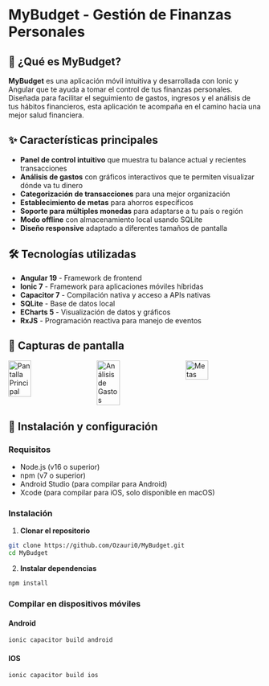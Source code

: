 # MyBudget - Gestión de Finanzas Personales

## 🌟 ¿Qué es MyBudget?

**MyBudget** es una aplicación móvil intuitiva y desarrollada con Ionic y Angular que te ayuda a tomar el control de tus finanzas personales. Diseñada para facilitar el seguimiento de gastos, ingresos y el análisis de tus hábitos financieros, esta aplicación te acompaña en el camino hacia una mejor salud financiera.

## ✨ Características principales

- **Panel de control intuitivo** que muestra tu balance actual y recientes transacciones
- **Análisis de gastos** con gráficos interactivos que te permiten visualizar dónde va tu dinero
- **Categorización de transacciones** para una mejor organización
- **Establecimiento de metas** para ahorros específicos
- **Soporte para múltiples monedas** para adaptarse a tu país o región
- **Modo offline** con almacenamiento local usando SQLite
- **Diseño responsive** adaptado a diferentes tamaños de pantalla

## 🛠️ Tecnologías utilizadas

- **Angular 19** - Framework de frontend
- **Ionic 7** - Framework para aplicaciones móviles híbridas
- **Capacitor 7** - Compilación nativa y acceso a APIs nativas
- **SQLite** - Base de datos local
- **ECharts 5** - Visualización de datos y gráficos
- **RxJS** - Programación reactiva para manejo de eventos

## 📱 Capturas de pantalla

<div style="display: flex; justify-content: space-between; flex-wrap: wrap;">
  <img src="https://github.com/user-attachments/assets/f051e023-ec34-43ff-8090-df07d0167b21" alt="Pantalla Principal" width="30%">
  <img src="https://github.com/user-attachments/assets/8e569b1e-408a-44a7-811c-2b9138bfbf74" alt="Análisis de Gastos" width="30%">
  <img src="https://github.com/user-attachments/assets/3ea0ad67-b05b-490e-83e4-943b53b79a76" alt="Metas" width="30%">
</div>

## 🚀 Instalación y configuración

### Requisitos

- Node.js (v16 o superior)
- npm (v7 o superior)
- Android Studio (para compilar para Android)
- Xcode (para compilar para iOS, solo disponible en macOS)

### Instalación

1. **Clonar el repositorio**

```bash
git clone https://github.com/Ozauri0/MyBudget.git
cd MyBudget
```
2. **Instalar dependencias**
```bash
npm install
```
### Compilar en dispositivos móviles
#### Android
```bash
ionic capacitor build android
```
#### IOS
```bash
ionic capacitor build ios
```